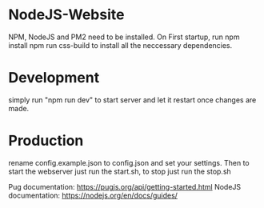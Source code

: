 # NodeJS-Website


NPM, NodeJS and PM2 need to be installed.
On First startup, run 
npm install
npm run css-build
to install all the neccessary dependencies.

# Development

simply run "npm run dev" to start server and let it restart once changes are made.

# Production
rename config.example.json to config.json and set your settings.
Then to start the webserver just run the start.sh, to stop just run the stop.sh

Pug documentation: https://pugjs.org/api/getting-started.html
NodeJS documentation: https://nodejs.org/en/docs/guides/

